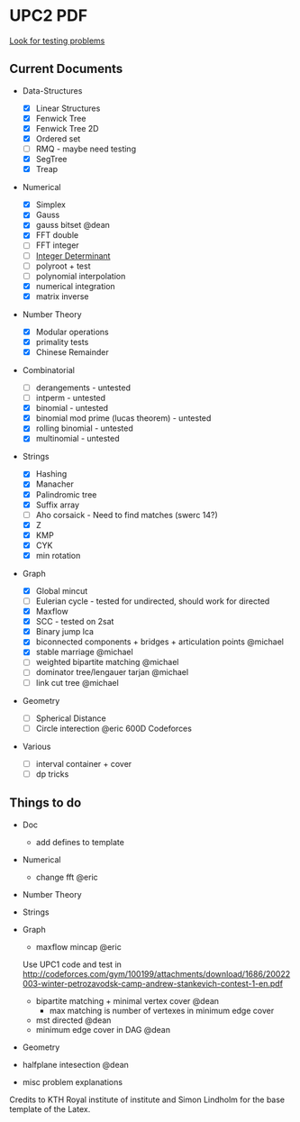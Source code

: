 # UPC2 PDF

[Look for testing problems](https://a2oj.com/categories)

## Current Documents

- Data-Structures

  - [x] Linear Structures
  - [X] Fenwick Tree
  - [X] Fenwick Tree 2D
  - [x] Ordered set
  - [ ] RMQ - maybe need testing
  - [x] SegTree
  - [x] Treap

- Numerical
  - [x] Simplex
  - [x] Gauss
  - [X] gauss bitset @dean
  - [X] FFT double
  - [ ] FFT integer
  - [ ] [Integer Determinant](https://uva.onlinejudge.org/index.php?option=onlinejudge&page=show_problem&problem=625)
  - [ ] polyroot + test
  - [ ] polynomial interpolation
  - [X] numerical integration
  - [X] matrix inverse

- Number Theory
  - [x] Modular operations
  - [x] primality tests
  - [x] Chinese Remainder

- Combinatorial
  - [ ] derangements - untested
  - [ ] intperm - untested
  - [X] binomial - untested
  - [X] binomial mod prime (lucas theorem) - untested
  - [X] rolling binomial - untested
  - [X] multinomial - untested

- Strings
  - [x] Hashing
  - [x] Manacher
  - [x] Palindromic tree
  - [x] Suffix array
  - [ ] Aho corsaick - Need to find matches (swerc 14?)
  - [x] Z
  - [X] KMP
  - [X] CYK
  - [X] min rotation

- Graph
  - [x] Global mincut
  - [ ] Eulerian cycle - tested for undirected, should work for directed
  - [x] Maxflow
  - [x] SCC - tested on 2sat
  - [X] Binary jump lca
  - [X] biconnected components + bridges + articulation points @michael
  - [X] stable marriage @michael
  - [ ] weighted bipartite matching @michael
  - [ ] dominator tree/lengauer tarjan @michael
  - [ ] link cut tree @michael

- Geometry
  - [ ] Spherical Distance
  - [ ] Circle interection @eric 600D Codeforces

- Various
  - [ ] interval container + cover
  - [ ] dp tricks

## Things to do

- Doc
  - add defines to template

- Numerical
  - change fft @eric

- Number Theory

- Strings

- Graph
  - maxflow mincap @eric

  Use UPC1 code and test in
    http://codeforces.com/gym/100199/attachments/download/1686/20022003-winter-petrozavodsk-camp-andrew-stankevich-contest-1-en.pdf

  - bipartite matching + minimal vertex cover @dean
    - max matching is number of vertexes in minimum edge cover
  - mst directed @dean
  - minimum edge cover in DAG @dean

- Geometry

- halfplane intesection @dean

- misc problem explanations

Credits to KTH Royal institute of institute and Simon Lindholm for the base template of the Latex.
